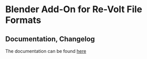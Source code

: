 # Blender Add-On for Re-Volt File Formats

## Documentation, Changelog

The documentation can be found [here](https://re-volt.github.io/re-volt-addon)
